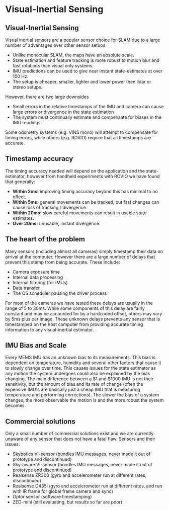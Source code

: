# Visual-Inertial Sensing

## Visual-Inertial Sensing

Visual inertial sensors are a popular sensor choice for SLAM due to a large number of advantages over other sensor setups

* Unlike monocular SLAM, the maps have an absolute scale.
* State estimation and feature tracking is more robust to motion blur and fast rotations than visual only systems.
* IMU predictions can be used to give near instant state-estimates at over 100 Hz.
* The setup is cheaper, smaller, lighter and lower power then lidar or stereo setups.

However, there are two large downsides

* Small errors in the relative timestamps of the IMU and camera can cause large errors or divergence in the state estimation
* The system must continually estimate and compensate for biases in the IMU readings.

Some odometry systems \(e.g. VINS mono\) will attempt to compensate for timing errors, while others \(e.g. ROVIO\) require that all timestamps are accurate.

## Timestamp accuracy

The timing accuracy needed will depend on the application and the state-estimator, however from handheld experiments with ROVIO we have found that generally:

*  **Within 2ms:** improving timing accuracy beyond this has minimal to no effect.
*  **Within 5ms:** general movements can be tracked, but fast changes can cause loss of tracking / divergence.
*  **Within 20ms:** slow careful movements can result in usable state estimates.
*  **Over 20ms:** unusable, instant divergence.

## The heart of the problem

Many sensors \(including almost all cameras\) simply timestamp their data on arrival at the computer. However there are a large number of delays that prevent this stamp from being accurate. These include:

* Camera exposure time
* Internal data processing
* Internal filtering \(for IMUs\)
* Data transfer
* The OS scheduler pausing the driver process

For most of the cameras we have tested these delays are usually in the range of 5 to 30ms. While some components of this delay are fairly constant and may be accounted for by a hardcoded offset, others may vary by 5ms plus per image. These unknown delays prevents any sensor that is timestamped on the host computer from providing accurate timing information to any visual-inertial estimator.

##  IMU Bias and Scale

Every MEMS IMU has an unknown bias to its measurements. This bias is dependent on temperature, humidity and several other factors that cause it to slowly change over time. This causes issues for the state estimator as any motion the system undergoes could also be explained by the bias changing. The main difference between a $1 and $1000 IMU is not their sensitivity, but the amount of bias and its rate of change \(often the expensive IMU's are basically just a cheap IMU that is measuring temperature and performing corrections\). The slower the bias of a system changes, the more observable the motion is and the more robust the system becomes.

## Commercial solutions

Only a small number of commercial solutions exist and we are currently unaware of any sensor that does not have a fatal flaw. Sensors and their issues:

* Skybotics VI-sensor \(bundles IMU messages, never made it out of prototype and discontinued\)
* Sky-aware VI-sensor \(bundles IMU messages, never made it out of prototype and discontinued\)
* Realsense ZR300 \(gyro and accelerometer run at different rates, discontinued\)
* Realsense D435i \(gyro and accelerometer run at different rates, and run with IR frame for global frame camera and sync\)
* Optor sensor \(software timestamping\)
* ZED-mini \(still evaluating, but results so far are poor\)

